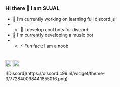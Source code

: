 ### Hi there 👋 I am SUJAL

- 🔭 I’m currently working on learning full discord.js
- - 🌱 I develop cool bots for discord
- 👯 I'm currently developing a music bot
- - ⚡ Fun fact: I am a noob

<br/>
<a href="https://discord.com/users/772840098441855016">
 <img align="left" alt="𝗦𝗨𝗝𝗔L⃠#9999 Discord" width="22px" src="https://cdn.jsdelivr.net/npm/simple-icons@v3/icons/discord.svg" />
 </a>
 <a href="https://github.com/SuJaL236/">
 <img align ="left" alt="SuJaL236 Github" width="22px" src ="https://cdn.jsdelivr.net/npm/simple-icons@v3/icons/github.svg" />
 </a>
 <br/> <br/> 
![Discord](https://discord.c99.nl/widget/theme-3/772840098441855016.png)
